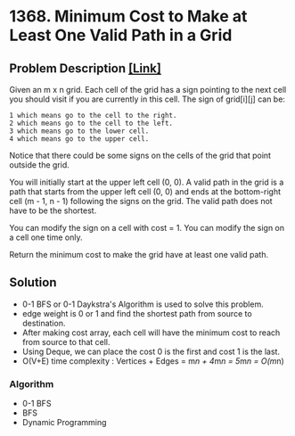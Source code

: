 # 1368. Minimum Cost to Make at Least One Valid Path in a Grid

## Problem Description  [[Link]](https://leetcode.com/problems/minimum-cost-to-make-at-least-one-valid-path-in-a-grid/description)

Given an m x n grid. Each cell of the grid has a sign pointing to the next cell you should visit if you are currently in this cell. The sign of grid[i][j] can be:

```
1 which means go to the cell to the right.
2 which means go to the cell to the left.
3 which means go to the lower cell.
4 which means go to the upper cell.
```

Notice that there could be some signs on the cells of the grid that point outside the grid.

You will initially start at the upper left cell (0, 0). A valid path in the grid is a path that starts from the upper left cell (0, 0) and ends at the bottom-right cell (m - 1, n - 1) following the signs on the grid. The valid path does not have to be the shortest.

You can modify the sign on a cell with cost = 1. You can modify the sign on a cell one time only.

Return the minimum cost to make the grid have at least one valid path.



## Solution

- 0-1 BFS or 0-1 Daykstra's Algorithm is used to solve this problem.
- edge weight is 0 or 1 and find the shortest path from source to destination.
- After making cost array, each cell will have the minimum cost to reach from source to that cell.
- Using Deque, we can place the cost 0 is the first and cost 1 is the last.
- O(V+E) time complexity : Vertices + Edges = m*n + 4*m*n = 5*m*n = O(m*n)

### Algorithm
- 0-1 BFS
- BFS
- Dynamic Programming


